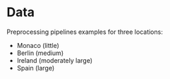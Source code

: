 # Data
Preprocessing pipelines examples for three locations:
- Monaco (little)
- Berlin (medium)
- Ireland (moderately large)
- Spain (large)
